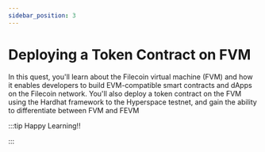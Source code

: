 ```yaml
---
sidebar_position: 3
---
```


# Deploying a Token Contract on FVM

In this quest, you'll learn about the Filecoin virtual machine (FVM) and how it enables developers to build EVM-compatible smart contracts and dApps on the Filecoin network. You'll also deploy a token contract on the FVM using the Hardhat framework to the Hyperspace testnet, and gain the ability to differentiate between FVM and FEVM

:::tip Happy Learning!!

<QuestButton text="Go To Quest" link="" />

:::
